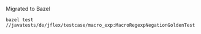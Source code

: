 Migrated to Bazel

    bazel test //javatests/de/jflex/testcase/macro_exp:MacroRegexpNegationGoldenTest
